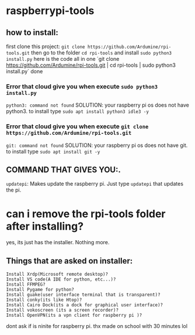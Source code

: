 # raspberrypi-tools

## how to install:
first clone this project: `git clone https://github.com/Ardumine/rpi-tools.git`
then go to the folder `cd rpi-tools`
and install `sudo python3 install.py`
here is the code all in one ´git clone https://github.com/Ardumine/rpi-tools.git | cd rpi-tools | sudo python3 install.py´
done
### Error that cloud give you when execute `sudo python3 install.py`
`python3: command not found` SOLUTION: your raspberry pi os does not have python3. to install type `sudo apt install python3 idle3 -y`
### Error that cloud give you when execute `git clone https://github.com/Ardumine/rpi-tools.git`
`git: command not found` SOLUTION: your raspberry pi os does not have git. to install type `sudo apt install git -y`
## COMMAND THAT GIVES YOU:.
`updatepi`: Makes update the raspberry pi. Just type `updatepi` that updates the pi.
# can i remove the rpi-tools folder after installing?
yes, its just has the installer. Nothing more.
## Things that are asked on installer:
```
Install Xrdp(Microsoft remote desktop)? 
Install VS code(A IDE for python, etc...)?
Install FFMPEG? 
Install Pygame for python?
Install guake(user interface terminal that is transparent)?
Install conky(its like Htop)?
Install Cairo Dock(its a dock for graphical user interface)? 
Install vokoscreen (its a screen recorder)? 
Install OpenVPN(its a vpn client for raspberry pi )?
```
dont ask if is ninite for raspberry pi. thx
made on school with 30 minutes lol
